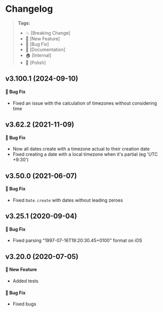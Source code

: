 Changelog
=========

> **Tags:**
> - :boom:       [Breaking Change]
> - :rocket:     [New Feature]
> - :bug:        [Bug Fix]
> - :memo:       [Documentation]
> - :house:      [Internal]
> - :nail_care:  [Polish]

## v3.100.1 (2024-09-10)

#### :bug: Bug Fix

* Fixed an issue with the calculation of timezones without considering time

## v3.62.2 (2021-11-09)

#### :bug: Bug Fix

* Now all dates create with a timezone actual to their creation date
* Fixed creating a date with a local timezone when it's partial (eg 'UTC +9:30')

## v3.50.0 (2021-06-07)

#### :bug: Bug Fix

* Fixed `Date.create` with dates without leading zeroes

## v3.25.1 (2020-09-04)

#### :bug: Bug Fix

* Fixed parsing "1997-07-16T19:20:30.45+0100" format on iOS

## v3.20.0 (2020-07-05)

#### :rocket: New Feature

* Added tests

#### :bug: Bug Fix

* Fixed bugs
